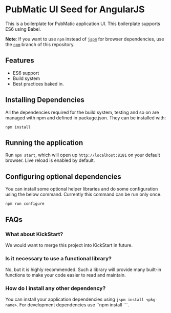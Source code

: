 PubMatic UI Seed for AngularJS
==============================

This is a boilerplate for PubMatic application UI. This boilerplate supports ES6 using Babel.

__Note__: If you want to use ```npm``` instead of [```jspm```](http://jspm.io) for browser dependencies,
use the [```npm```](https://github.com/pm-debjit-biswas/pub-ui-angular-seed/tree/npm) branch of this repository.

Features
--------

* ES6 support
* Build system
* Best practices baked in.

Installing Dependencies
-----------------------

All the dependencies required for the build system, testing and so on are managed with npm and defined in
package.json. They can be installed with:

```
npm install 
```

Running the application
-----------------------

Run ```npm start```, which will open up ```http://localhost:8181``` on your default browser. Live reload is enabled by 
default.

Configuring optional dependencies
---------------------------------

You can install some optional helper libraries and do some configuration using the below command. Currently this 
command can be run only once.

```
npm run configure
```

FAQs
----

### What about KickStart?
We would want to merge this project into KickStart in future.

### Is it necessary to use a functional library?
No, but it is highly recommended. Such a library will provide many built-in functions to make your code easier to 
read and maintain.

### How do I install any other dependency?
You can install your application dependencies using ```jspm install <pkg-name>```. For development dependencies
use ``npm install <pkg-name>```.

